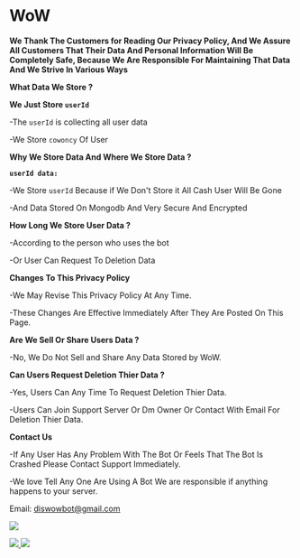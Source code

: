 # WoW
**We Thank The Customers for Reading Our Privacy Policy, And We Assure All Customers That Their Data And Personal Information Will Be Completely Safe, Because We Are Responsible For Maintaining That Data And We Strive In Various Ways**

**__What Data We Store ?__**
 
**We Just Store ``userId``**

-The ``userId`` is collecting all user data

-We Store ``cowoncy`` Of User 

**__Why We Store Data And Where We Store Data ?__**

**``userId data:``**

-We Store ``userId`` Because if We Don't Store it All Cash User Will Be Gone 

-And Data Stored On Mongodb And Very Secure And Encrypted

**__How Long We Store User Data ?__**

-According to the person who uses the bot

-Or User Can Request To Deletion Data

**Changes To This Privacy Policy**

-We May Revise This Privacy Policy At Any Time.

-These Changes Are Effective Immediately After They Are Posted On This Page.

**Are We Sell Or Share Users Data ?**

-No, We Do Not Sell and Share Any Data Stored by WoW.

**Can Users Request Deletion Thier Data ?**

-Yes, Users Can Any Time To Request Deletion Thier Data.

-Users Can Join Support Server Or Dm Owner Or Contact With Email For Deletion Thier Data.

**Contact Us**

-If Any User Has Any Problem With The Bot Or Feels That The Bot Is Crashed Please Contact Support Immediately.

-We love Tell Any One Are Using A Bot We are responsible if anything happens to your server.

Email: diswowbot@gmail.com

<a href="https://discord.gg/4m67scdTEW"><img src="https://discord.com/api/guilds/1046125012911931474/widget.png?style=banner2"></a>

<a href="https://discord.gg/4m67scdTEW" target="_blank"> <img src="https://img.shields.io/badge/Discord-7289DA?style=for-the-badge&logo=discord&logoColor=white" /> </a>  <a href="mailto: ninonakanobot@gmail.com"> <img src="https://img.shields.io/badge/Gmail-145bcd?style=for-the-badge&logo=Gmail&logoColor=white" /> </a>

